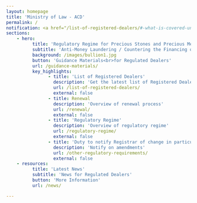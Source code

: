 ```yaml
---
layout: homepage
title: 'Ministry of Law - ACD'
permalink: /
notification: <a href="/list-of-registered-dealers/#-what-is-covered-under-the-regulations" target="_blank">Suspect an investment scheme involving PSPM is fraudulent? Click here!</a>
sections:
    - hero:
          title: 'Regulatory Regime for Precious Stones and Precious Metals Dealers'
          subtitle: 'Anti-Money Laundering / Countering the Financing of Terrorism Division (ACD)'
          background: /images/bullion1.jpg
          button: 'Guidance Materials<br>for Regulated Dealers'
          url: /guidance-materials/
          key_highlights:
                - title: 'List of Registered Dealers'
                  description: 'Get the latest list of Registered Dealers in Singapore'
                  url: /list-of-registered-dealers/
                  external: false
                - title: Renewal
                  description: 'Overview of renewal process'
                  url: /renewal/
                  external: false
                - title: 'Regulatory Regime'
                  description: 'Overview of regulatory regime'
                  url: /regulatory-regime/
                  external: false
                - title: 'Duty to notify Registrar of change in particulars and circumstances'
                  description: 'Notify on amendments'
                  url: /other-regulatory-requirements/
                  external: false
    - resources:
          title: 'Latest News'
          subtitle: 'News for Regulated Dealers'
          button: 'More Information'
          url: /news/

---
```




